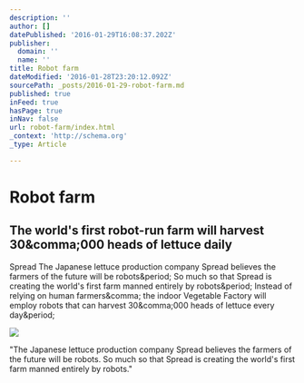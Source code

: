 ```yaml
---
description: ''
author: []
datePublished: '2016-01-29T16:08:37.202Z'
publisher:
  domain: ''
  name: ''
title: Robot farm
dateModified: '2016-01-28T23:20:12.092Z'
sourcePath: _posts/2016-01-29-robot-farm.md
published: true
inFeed: true
hasPage: true
inNav: false
url: robot-farm/index.html
_context: 'http://schema.org'
_type: Article

---
```

# Robot farm

<article style=""><h1>The world's first robot-run farm will harvest 30&amp;comma;000 heads of lettuce daily</h1><p>Spread The Japanese lettuce production company Spread believes the farmers of the future will be robots&amp;period; So much so that Spread is creating the world's first farm manned entirely by robots&amp;period; Instead of relying on human farmers&amp;comma; the indoor Vegetable Factory will employ robots that can harvest 30&amp;comma;000 heads of lettuce every day&amp;period;</p><img src="http://static6.techinsider.io/image/56a2823bc08a8081028bbcb4-2896-1931/%E2%91%A4%E6%A3%9A%E3%82%A2%E3%83%83%E3%83%95%E3%82%9A%20(1).jpg" /></article>

"The Japanese lettuce production company Spread believes the farmers of the future will be robots. So much so that Spread is creating the world's first farm manned entirely by robots."